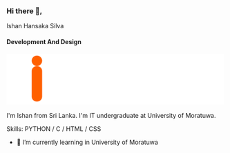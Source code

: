 ### Hi there 👋, 
Ishan Hansaka Silva
#### Development And Design
![Development And Design](https://github.com/IshanHansaka/IshanHansaka/blob/main/Untitled-1.png?raw=true)

I'm Ishan from Sri Lanka. I'm IT undergraduate at University of Moratuwa.

Skills: PYTHON / C / HTML / CSS

- 🌱 I’m currently learning in University of Moratuwa 




